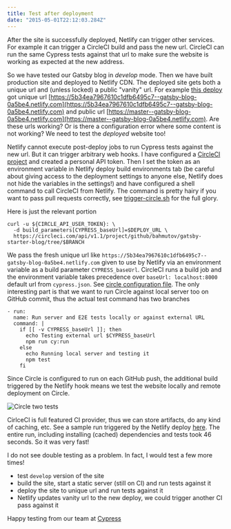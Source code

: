 ```yaml
---
title: Test after deployment
date: "2015-05-01T22:12:03.284Z"
---
```


After the site is successfully deployed, Netlify can trigger other services. For example it can trigger a CircleCI build and pass the new url. CircleCI can run the same Cypress tests against that url to make sure the website is working as expected at the new address.

So we have tested our Gatsby blog in _develop_ mode. Then we have built production site and deployed to Netlify CDN. The deployed site gets both a unique url and (unless locked) a public "vanity" url. For example [this deploy](https://app.netlify.com/sites/gatsby-blog-0a5be4/deploys/5b34ea7967610c1dfb6495c7) got unique url [https://5b34ea7967610c1dfb6495c7--gatsby-blog-0a5be4.netlify.com](https://5b34ea7967610c1dfb6495c7--gatsby-blog-0a5be4.netlify.com) and public url [https://master--gatsby-blog-0a5be4.netlify.com](https://master--gatsby-blog-0a5be4.netlify.com). Are these urls working? Or is there a configuration error where some content is not working? We need to test the _deployed_ website too!

Netlify cannot execute post-deploy jobs to run Cypress tests against the new url. But it can trigger arbitrary web hooks. I have configured a [CircleCI project](https://circleci.com/gh/bahmutov/gatsby-starter-blog) and created a personal API token. Then I set the token as an environment variable in Netlify deploy build environments tab (be careful about giving access to the deployment settings to anyone else, Netlify does not hide the variables in the settings!) and have configured a shell command to call CircleCI from Netlify. The command is pretty hairy if you want to pass pull requests correctly, see [trigger-circle.sh](https://github.com/bahmutov/gatsby-starter-blog/blob/master/trigger-circle.sh) for the full glory.

Here is just the relevant portion

```text
curl -u ${CIRCLE_API_USER_TOKEN}: \
  -d build_parameters[CYPRESS_baseUrl]=$DEPLOY_URL \
  https://circleci.com/api/v1.1/project/github/bahmutov/gatsby-starter-blog/tree/$BRANCH
```

We pass the fresh unique url like `https://5b34ea7967610c1dfb6495c7--gatsby-blog-0a5be4.netlify.com` given to use by Netlify via an environment variable as a build parameter `CYPRESS_baseUrl`. CircleCI runs a build job and the environment variable takes precedence over `baseUrl: localhost:8000` default url from `cypress.json`. See [circle configuration file](https://github.com/bahmutov/gatsby-starter-blog/blob/master/.circleci/config.yml). The only interesting part is that we want to run Circle against local server too on GitHub commit, thus the actual test command has two branches

```text
- run:
  name: Run server and E2E tests locally or against external URL
  command: |
    if [[ -v CYPRESS_baseUrl ]]; then
      echo Testing external url $CYPRESS_baseUrl
      npm run cy:run
    else
      echo Running local server and testing it
      npm test
    fi
```

Since Circle is configured to run on each GitHub push, the additional build triggered by the Netlify hook means we test the website locally and remote deployment on Circle.

![Circle two tests](/circle.png)

CirlceCI is full featured CI provider, thus we can store artifacts, do any kind of caching, etc. See a sample run triggered by the Netlify deploy [here](https://circleci.com/gh/bahmutov/gatsby-starter-blog/42#build-parameters/containers/0). The entire run, including installing (cached) dependencies and tests took 46 seconds. So it was very fast!

I do not see double testing as a problem. In fact, I would test a few more times!

- test `develop` version of the site
- build the site, start a static server (still on CI) and run tests against it
- deploy the site to unique url and run tests against it
- Netlify updates vanity url to the new deploy, we could trigger another CI pass against it

Happy testing from our team at [Cypress](https://cypress.io)

